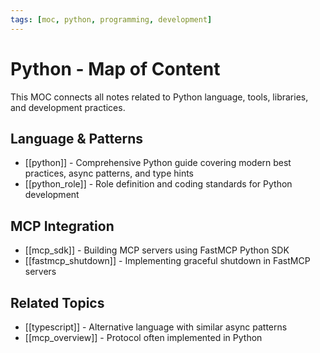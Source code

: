 ```yaml
---
tags: [moc, python, programming, development]
---
```


# Python - Map of Content

This MOC connects all notes related to Python language, tools, libraries, and development practices.

## Language & Patterns

- [[python]] - Comprehensive Python guide covering modern best practices, async patterns, and type hints
- [[python_role]] - Role definition and coding standards for Python development

## MCP Integration

- [[mcp_sdk]] - Building MCP servers using FastMCP Python SDK
- [[fastmcp_shutdown]] - Implementing graceful shutdown in FastMCP servers

## Related Topics

- [[typescript]] - Alternative language with similar async patterns
- [[mcp_overview]] - Protocol often implemented in Python
